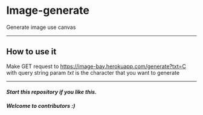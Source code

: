 # Image-generate
Generate image use canvas
____
## How to use it

Make GET request to https://image-bay.herokuapp.com/generate?txt=C with query string param *txt* is the character that you want to generate




----
#### *Start this repository if you like this.*
#### *Welcome to contributors :)*
